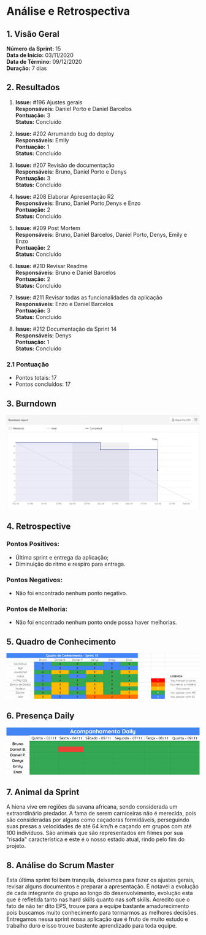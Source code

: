 # Análise e Retrospectiva

## 1. Visão Geral
**Número da Sprint:** 15<br>
**Data de Início:** 03/11/2020<br>
**Data de Término:** 09/12/2020<br>
**Duração:** 7 dias<br>


## 2. Resultados

1. **Issue:** #196 Ajustes gerais<br>
**Responsáveis:** Daniel Porto e Daniel Barcelos<br>
**Pontuação:** 3<br>
**Status:** Concluído<br>

2. **Issue:** #202 Arrumando bug do deploy<br>
**Responsáveis:** Emily<br>
**Pontuação:** 1<br>
**Status:** Concluído<br>

3. **Issue:** #207 Revisão de documentação<br>
**Responsáveis:** Bruno, Daniel Porto e Denys<br>
**Pontuação:** 3<br>
**Status:** Concluído<br>

4. **Issue:** #208 Elaborar Apresentação R2<br>
**Responsáveis:** Bruno, Daniel Porto,Denys e Enzo<br>
**Pontuação:** 2<br>
**Status:** Concluído<br>

5. **Issue:** #209 Post Mortem<br>
**Responsáveis:** Bruno, Daniel Barcelos, Daniel Porto, Denys, Emily e Enzo<br>
**Pontuação:** 2<br>
**Status:** Concluído<br>

6. **Issue:** #210 Revisar Readme<br>
**Responsáveis:** Bruno e Daniel Barcelos<br>
**Pontuação:** 2<br>
**Status:** Concluído<br>

7. **Issue:** #211 Revisar todas as funcionalidades da aplicação<br>
**Responsáveis:** Enzo e Daniel Barcelos<br>
**Pontuação:** 3<br>
**Status:** Concluído<br>

8. **Issue:** #212 Documentação da Sprint 14<br>
**Responsáveis:** Denys<br>
**Pontuação:** 1<br>
**Status:** Concluído<br>

### 2.1 Pontuação 
- Pontos totais: 17
- Pontos concluídos: 17

## 3. Burndown

![Burndown](../../Imagens/Sprints/Burndown_S15.png)

## 4. Retrospective
### Pontos Positivos:
- Última sprint e entrega da aplicação;
- Diminuição do ritmo e respiro para entrega.

### Pontos Negativos:
- Não foi encontrado nenhum ponto negativo.

### Pontos de Melhoria:
- Não foi encontrado nenhum ponto onde possa haver melhorias.


## 5. Quadro de Conhecimento

![Quadro de Conhecimentos](../../Imagens/Sprints/Quadro_conhecimento_S15.png)

## 6. Presença  Daily 

![Presença](../../Imagens/Sprints/Daily_Sprint15.png)

## 7. Animal da Sprint
A hiena vive em regiões da savana africana, sendo considerada um extraordinário predador. A fama de serem carniceiras não é merecida, pois são consideradas por alguns como caçadoras formidáveis, perseguindo suas presas a velocidades de até 64 km/h e caçando em grupos com até 100 indivíduos. São animais que são representados em filmes por sua "risada" característica e este é o nosso estado atual, rindo pelo fim do projeto.

## 8. Análise do Scrum Master
Esta última sprint foi bem tranquila, deixamos para fazer os ajustes gerais, revisar alguns documentos e preparar a apresentação. 
É notavél a evolução de cada integrante do grupo ao longo do desenvolvimento, evolução esta que é refletida tanto nas hard skills quanto nas soft skills.
Acredito que o fato de não ter dito EPS, trouxe para a equipe bastante amadurecimento pois buscamos muito conhecimento para tormarmos as melhores decisões.
Entregamos nessa sprint nossa aplicação que é fruto de muito estudo e trabalho duro e isso trouxe bastente aprendizado para toda equipe.




